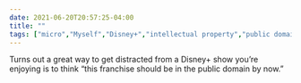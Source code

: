 ```yaml
---
date: 2021-06-20T20:57:25-04:00
title: ""
tags: ["micro","Myself","Disney+","intellectual property","public domain"]
---
```

Turns out a great way to get distracted from a Disney+ show you’re enjoying is to think “this franchise should be in the public domain by now.”
